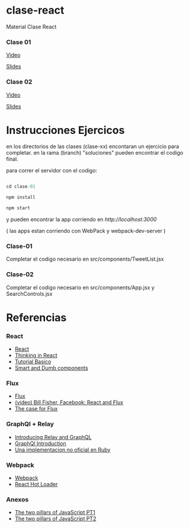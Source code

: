 # clase-react
Material Clase React

### Clase 01
[Video](https://youtu.be/8zNZbx6ioDk?t=7m30s)

[Slides](https://docs.google.com/presentation/d/1R_pRAPcVZTxdt4IzENRUS0kptGPRo_S1hysABGHm5Zg/edit?usp=sharing)


### Clase 02
[Video](https://youtu.be/nl89wj1NNOU?t=2m9s)

[Slides](https://docs.google.com/presentation/d/1AutUzLUKGIOR90_VlUj8NSnJvYwlQN_NKodcJ9btZt8/edit?usp=sharing)



# Instrucciones Ejercicos
en los directorios de las clases (clase-xx) encontaran un ejercicio para completar. en la rama (branch) "soluciones" pueden encontrar el codigo final.

para correr el servidor con el codigo:

```js

cd clase-01

npm install

npm start

```
y pueden encontrar la app corriendo en *http://localhost:3000*

( las apps estan corriendo con WebPack y webpack-dev-server )


### Clase-01
 Completar el codigo necesario en src/components/TweetList.jsx

### Clase-02
 Completar el codigo necesario en src/components/App.jsx y SearchControls.jsx



# Referencias

### React
- [React](https://facebook.github.io/react/)
- [Thinking in React](https://facebook.github.io/react/docs/thinking-in-react.html)
- [Tutorial Basico](https://facebook.github.io/react/docs/tutorial.html)
- [Smart and Dumb components](https://medium.com/@dan_abramov/smart-and-dumb-components-7ca2f9a7c7d0)

### Flux
- [Flux](https://facebook.github.io/flux/)
- [(video) Bill Fisher, Facebook: React and Flux](https://www.youtube.com/watch?v=Bic_sFiaNDI)
- [The case for Flux](https://medium.com/@dan_abramov/the-case-for-flux-379b7d1982c6)

### GraphQl + Relay
- [Introducing Relay and GraphQL](https://facebook.github.io/react/blog/2015/02/20/introducing-relay-and-graphql.html)
- [GraphQl Introduction](https://facebook.github.io/react/blog/2015/05/01/graphql-introduction.html)
- [Una implementacion no oficial en Ruby](http://graphql-ruby-demo.herokuapp.com/)

### Webpack
- [Webpack](http://webpack.github.io/)
- [React Hot Loader](http://gaearon.github.io/react-hot-loader/)

### Anexos
- [The two pillars of JavaScript PT1](https://medium.com/javascript-scene/the-two-pillars-of-javascript-ee6f3281e7f3)
- [The two pillars of JavaScript PT2](https://medium.com/javascript-scene/the-two-pillars-of-javascript-pt-2-functional-programming-a63aa53a41a4)
